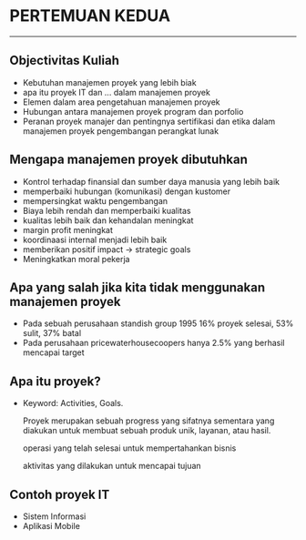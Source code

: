 # PERTEMUAN KEDUA
---
## Objectivitas Kuliah
* Kebutuhan manajemen proyek yang lebih biak
* apa itu proyek IT dan ... dalam manajemen proyek 
* Elemen dalam area pengetahuan manajemen proyek
* Hubungan antara manajemen proyek program dan porfolio
* Peranan proyek manajer dan pentingnya sertifikasi dan etika dalam manajemen proyek pengembangan perangkat lunak

## Mengapa manajemen proyek dibutuhkan
* Kontrol terhadap finansial dan sumber daya manusia yang lebih baik
* memperbaiki hubungan (komunikasi) dengan kustomer
* mempersingkat waktu pengembangan
* Biaya lebih rendah dan memperbaiki kualitas
* kualitas lebih baik dan kehandalan meningkat
* margin profit meningkat
* koordinaasi internal menjadi lebih baik
* memberikan positif impact -> strategic goals
* Meningkatkan moral pekerja

## Apa yang salah jika kita tidak menggunakan manajemen proyek
* Pada sebuah perusahaan standish group 1995 16% proyek selesai, 53% sulit, 37% batal
* Pada perusahaan pricewaterhousecoopers hanya 2.5% yang berhasil mencapai target

## Apa itu proyek?
* Keyword: Activities, Goals.

  Proyek merupakan sebuah progress yang sifatnya sementara yang diakukan untuk membuat sebuah produk unik, layanan, atau hasil.
    
  operasi yang telah selesai untuk mempertahankan bisnis
  
  aktivitas yang dilakukan untuk mencapai tujuan

## Contoh proyek IT
* Sistem Informasi
* Aplikasi Mobile


